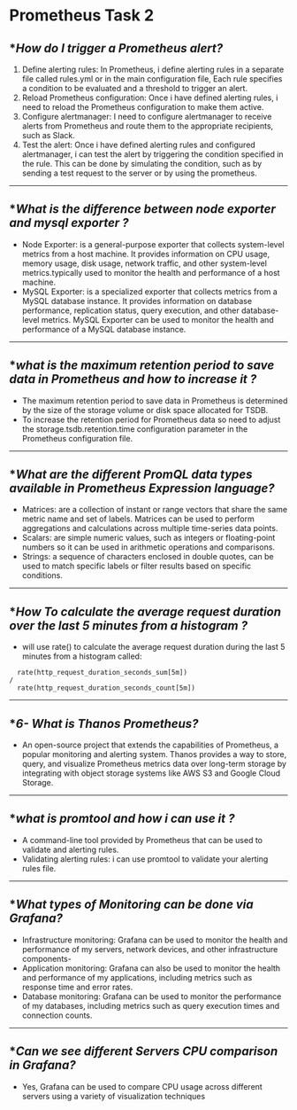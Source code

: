 # Prometheus Task 2

## **How do I trigger a Prometheus alert?*
1. Define alerting rules: In Prometheus, i define alerting rules in a separate file called rules.yml or in the main configuration file, Each rule specifies a condition to be evaluated and a threshold to trigger an alert.
2. Reload Prometheus configuration: Once i have defined alerting rules, i need to reload the Prometheus configuration to make them active.
3. Configure alertmanager: I need to configure alertmanager to receive alerts from Prometheus and route them to the appropriate recipients, such as Slack.
4. Test the alert: Once i have defined alerting rules and configured alertmanager, i can test the alert by triggering the condition specified in the rule. This can be done by simulating the condition, such as by sending a test request to the server or by using the prometheus.
-----------------------------------------------
## **What is the difference between node exporter and mysql exporter ?*
- Node Exporter: is a general-purpose exporter that collects system-level metrics from a host machine. It provides information on CPU usage, memory usage, disk usage, network traffic, and other system-level metrics.typically used to monitor the health and performance of a host machine.
- MySQL Exporter: is a specialized exporter that collects metrics from a MySQL database instance. It provides information on database performance, replication status, query execution, and other database-level metrics. MySQL Exporter can be used to monitor the health and performance of a MySQL database instance.
- ---------------------------------------
## **what is the maximum retention period to save data in Prometheus and how to increase it ?*
- The maximum retention period to save data in Prometheus is determined by the size of the storage volume or disk space allocated for TSDB.
- To increase the retention period for Prometheus data so need to adjust the storage.tsdb.retention.time configuration parameter in the Prometheus configuration file.
----------------------------------------------------------------------------------
## **What are the different PromQL data types available in Prometheus Expression language?*
- Matrices: are a collection of instant or range vectors that share the same metric name and set of labels. Matrices can be used to perform aggregations and calculations across multiple time-series data points.
- Scalars: are simple numeric values, such as integers or floating-point numbers so it can be used in arithmetic operations and comparisons.
- Strings: a sequence of characters enclosed in double quotes, can be used to match specific labels or filter results based on specific conditions.
------------------------------------------------------------------
## **How To calculate the average request duration over the last 5 minutes from a histogram ?*
- will use rate() to calculate the average request duration during the last 5 minutes from a histogram called:
```text
  rate(http_request_duration_seconds_sum[5m])
/
  rate(http_request_duration_seconds_count[5m])
```
-------------------------------------
## **6- What is Thanos Prometheus?*
- An open-source project that extends the capabilities of Prometheus, a popular monitoring and alerting system. Thanos provides a way to store, query, and visualize Prometheus metrics data over long-term storage by integrating with object storage systems like AWS S3 and Google Cloud Storage.
- --------------------------
##  **what is promtool and how i can use it ?*
- A command-line tool provided by Prometheus that can be used to validate and alerting rules.
- Validating alerting rules: i can use promtool to validate your alerting rules file.
---------------------------------------
##  **What types of Monitoring can be done via Grafana?*
- Infrastructure monitoring: Grafana can be used to monitor the health and performance of my servers, network devices, and other infrastructure components-
- Application monitoring: Grafana can also be used to monitor the health and performance of my applications, including metrics such as response time and error rates.
- Database monitoring: Grafana can be used to monitor the performance of my databases, including metrics such as query execution times and connection counts.
---------------------------------------------------------
## **Can we see different Servers CPU comparison in Grafana?*
- Yes, Grafana can be used to compare CPU usage across different servers using a variety of visualization techniques
